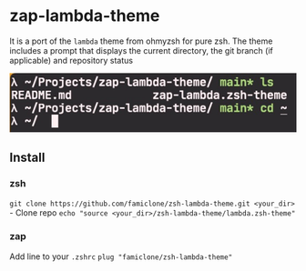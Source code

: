 # zap-lambda-theme

It is a port of the `lambda` theme from ohmyzsh for pure zsh. The theme includes a prompt that displays the current directory, the git branch (if applicable) and repository status

![Preview](preview.jpg)

## Install
### zsh
`git clone https://github.com/famiclone/zsh-lambda-theme.git <your_dir>` - Clone repo
`echo "source <your_dir>/zsh-lambda-theme/lambda.zsh-theme"`
### zap
Add line to your `.zshrc`
`plug "famiclone/zsh-lambda-theme"`
